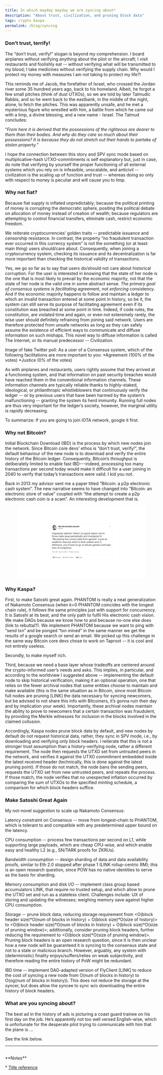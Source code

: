 ```yaml
---
title: In which mayday mayday we are syncing about*
description: "About trust, civilization, and pruning block data"
tags: crypto kaspa
permalink: /blog/syncing
---
```


### Don’t trust, terrify!

The “don’t trust, verify!” slogan is beyond my comprehension. I board airplanes without verifying anything about the pilot or the aircraft; I visit restaurants and foolishly eat -- without verifying what will be transmitted to my blood; I take medicines without verifying the supply chain. Why would I protect my money with measures I am not taking to protect my life?!

This reminds me of Jacob, the forefather of Israel, who crossed the Jordan river some 35 hundred years ago, back to his homeland. Albeit, he forgot a few small pitches (think of dust UTXOs), so we are told by later Talmudic Rabbis, and so he went back to the eastbank, in the middle of the night, alone, to fetch the pitches. This was apparently unsafe, and he met a mysterious figure who wrestled with him, a battle from which he came out with a limp, a divine blessing, and a new name - Israel. The Talmud concludes:

“*From here it is derived that the possessions of the righteous are dearer to them than their bodies. And why do they care so much about their possessions? It is because they do not stretch out their hands to partake of stolen property.*”

I hope the connection between this story and SPV sync mode based on multiplicative-hash UTXO-commitments is self explanatory but, just in case, do note that verifying by yourself the proper functioning of all external systems which you rely on is infeasible, unscalable, and anticivil -- civilization is the scaling up of function and trust -- whereas doing so only with respect to money is peculiar and will cause you to limp.

### Why not fiat?

Because fiat supply is inflated unpredictably; because the political printing of money is corrupting the democratic sphere, positing the political debate on allocation of money instead of creation of wealth; because regulators are attempting to control financial transfers, eliminate cash, restrict economic freedom. 

We reiterate cryptocurrencies’ golden traits -- predictable issuance and censorship resistance. In contrast, the property “no fraudulent transaction ever occurred in this currency system” is not the something (or at least: main thing) users should/care about. Consequently, when joining a cryptocurrency system, checking its issuance and its decentralization is far more important than checking the historical validity of transactions. 

Yes, we go so far as to say that users do/should not care about historical corruption. For the user is interested in knowing that the state of her node is the one that is most likely to prevail by the economic majority, not that the state of her node is the valid one in some abstract sense. *The primary goal of consensus systems is facilitating* agreement, *not enforcing* consistency. And if the economic majority happens to follow and maintain a ledger to which an invalid transaction entered at some point in history, so be it, the system can still serve its purpose of facilitating agreement even if its constitution was breached at some point in time. Indeed, if code rules, the constitution, are violated time and again, or even not exteremely rarely, the wise user should definitely refraining from joining said network. Users are therefore protected from unsafe networks as long as they can safely assume the existence of efficient ways to communicate and diffuse information on such mishaps. This novel way to diffuse information is called The Internet, or its manual predecessor -- Civilization.

Image of fake Twitter poll:
As a user of a Consensus system, which of the following facilitations are more important to you:
*Agreement (100% of the votes)
*Justice (0% of the votes)

As with airplanes and restaurants, users rightly assume that they arrived at a functioning system, and that information on past security breaches would have reached them in the conventional information channels. These information channels are typically reliable thanks to highly-staked, ideological, or philanthropic whistleblowers that continuously verify the ledger -- or by previous users that have been harmed by the system’s malfunctioning -- granting the system its herd immunity. Running full nodes are thus very important for the ledger’s society, however, the marginal utility is rapidly decreasing.

To summarize: If you are going to join IOTA network, google it first.

### Why not Bitcoin?

Initial Blockchain Download (IBD) is the process by which new nodes join the network. Since Bitcoin core devs’ ethos is “don’t trust, verify!”, the default behaviour of the new node is to download and verify the entire history of the Bitcoin ledger. Consequently, Bitcoin’s throughput is deliberately limited to enable fast IBD---indeed, processing too many transactions per second today would make it difficult for a user joining in 2040 to verify that today’s transactions were valid. I kid you not.

Back in 2013 my advisor sent me a paper titled “Bitcoin: a p2p electronic cash system”. The new narrative seems to have changed into “Bitcoin: an electronic store of value” coupled with “the attempt to create a p2p electronic cash coin is a scam”. An interesting development that is.

<figure><img src="/static/PruningTweet.jpg" loading="lazy" />
</figure>

### Why Kaspa?

First, to make Satoshi great again. PHANTOM is really a neat generalization of Nakamoto Consensus (when k=0 PHANTOM coincides with the longest chain rule), it follows the same principles just with support for concurrency. It is Satoshi at its best, and the only path to fulfil His electronic cash vision. We make DAGs because we know how to and because no-one else does (link to rebuttal?). We implement PHANTOM because we want to ping with “send txn” and be ponged “txn mined” in the same manner we get the results of a google search or send an email. We picked up this challenge in the same way Bitcoin core devs chose to work on Taproot -- it is cool and not entirely useless.

Secondly, to make myself rich.

Third, because we need a base layer whose tradeoffs are centered around the crypto-informed user’s needs and asks. This implies, in particular, and according to the worldview I suggested above -- implementing the default node to skip historical verification, making it an optional operation, one that relies on the fewer archival nodes that some entities choose to maintain and make available (this is the same situation as in Bitcoin, since most Bitcoin full nodes are pruning [LINK] the data necessary for syncing newcomers, but be advised to not share this info with Bitcoiners, it’s gonna ruin their day and by implication your week). Importantly, these archival nodes maintain the ability to prove to newcomers that a certain transaction was fraudulent, by providing the Merkle witnesses for inclusion in the blocks involved in the claimed collusion.

Accordingly, Kaspa nodes prune block data by default, and new nodes by default do not request historical data, rather, they sync in SPV mode, i.e., by downloading and verifying only block headers. I reiterate that this is not a stronger trust assumption than a history-verifying node, rather a different requirement. The node then requests the UTXO set from untrsuted peers in the network, and verifies it against the UTXO commitment embedded inside the latest received header (technically, this is done against the latest pruning point). If those do not match, the node bans the sending peers, requests the UTXO set from new untrusted peers, and repeats the process. If those match, the node verifies that no unexpected inflation occurred by comparing the sum of UTXOs to the specified minting schedule, a comparison for which block headers suffice.

### Make Satoshi Great Again

My not-novel suggestion to scale up Nakamoto Consensus:

Latency constraint on Consensus -- move from longest-chain to PHANTOM, which is tolerant to and compatible with any predetermined upper bound on the latency.

CPU consumption -- process few transactions per second on L1, while supporting large payloads, which are cheap CPU-wise, and which enable easy and healthy L2 (e.g., SN/TARK proofs for ZKRUs).

Bandwidth consumption -- design sharding of data and data availability proofs, similar to Eth 2.0 stopped after phase 1 (LINK rollup-centric RM); this is an open research question, since POW has no native identities to serve as the basis for sharding.

Memory consumption and disk I/O -- implement class group based accumulators LINK, that require no trusted setup, and which allow to prune the UTXO set and run as a stateless client. Challenges include: UX of storing and updating the witnesses; weighing memory save against higher CPU consumption.

Storage -- prune block data, reducing storage requirement from <O(block header size)*O(num of blocks in history) + O(block size)*O(size of history)> to <O(block header size)*O(num of blocks in history) + O(block size)*O(size of pruning window)>; additionally, consider pruning block headers, further reducing the requirement to <O(block size)*O(size of pruning window)>. Pruning block headers is an open research question, since it is then unclear how a new node will be guaranteed it is syncing to the consensus state and not to a stale or malicious branch. However, arguably, any system with (deterministic) finality enjoys/suffers/relies on weak subjectivity, and therefore reading the entire history of PoW might be redundant.

IBD time -- implement DAG-adapted version of FlyClient [LINK] to reduce the cost of syncing a new node from O(num of blocks in history) to O(og(num of blocks in history)). This does not reduce the storage at the syncer, but does allow the syncee to sync w/o downloading the entire history of block headers.

### What are you syncing about?

The best ad in the history of ads is picturing a coast guard trainee on his first day on the job. He’s apparently not too well versed English-wise, which is unfortunate for the desperate pilot trying to communicate with him that the plane is ...

See the link below.

---
<br>
**Notes**

\* [Title reference](https://www.youtube.com/watch?v=yR0lWICH3rY)

